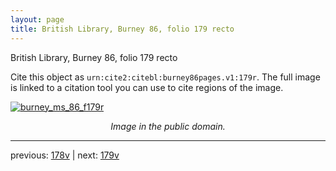 ```yaml
---
layout: page
title: British Library, Burney 86, folio 179 recto
---
```


British Library, Burney 86, folio 179 recto

Cite this object as `urn:cite2:citebl:burney86pages.v1:179r`.  The full image is linked to a citation tool you can use to cite regions of the image.

[![burney_ms_86_f179r](http://www.homermultitext.org/iipsrv?IIIF=/project/homer/pyramidal/deepzoom/citebl/burney86imgs/v1/burney_ms_86_f179r.tif/full/800,/0/default.jpg)](http://www.homermultitext.org/ict2/?urn=urn:cite2:citebl:burney86imgs.v1:burney_ms_86_f179r) 

<p style="text-align: center; font-style: italic;">Image in the public domain.</p>

---

previous: [178v](../178v/) | next: [179v](../179v/)